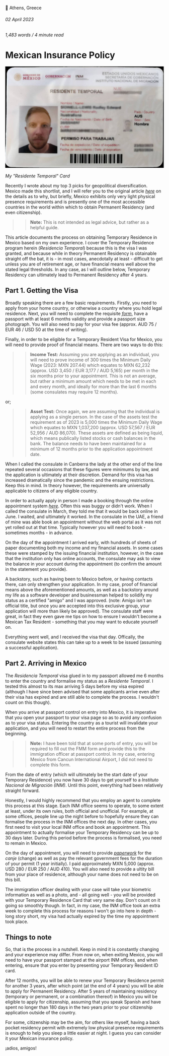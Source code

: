 📍 Athens, Greece

###### 02 April 2023

###### 1,483 words / 4 minute read

# Mexican Insurance Policy

![Residente Temporal](static/mexico_001.jpg)

_My "Residente Temporal" Card_

Recently I wrote about my top 3 picks for geopolitical diversification. Mexico made this shortlist, and I will refer you to the original article [_here_](https://www.radleylewis.com/locations_001.html) on the details as to why, but briefly, Mexico exhibits only very light physical presence requirements and is presently one of the most accessible countries in the world within which to obtain Permanent Residency (and even citizenship).

> > **Note:** This is not intended as legal advice, but rather as a helpful guide.

This article documents the process on obtaining Temporary Residence in Mexico based on my own experience. I cover the Temporary Residence program herein (_Residencia Temporal_) because this is the visa I was granted, and because while in theory Permanent Residency is obtainable straight off the bat, it is - in most cases, anecdotally at least - difficult to get unless you are of retirement age, or have financial means well above the stated legal thresholds. In any case, as I will outline below, Temporary Residency can ultimately lead to Permanent Residency after 4 years.

## Part 1. Getting the Visa

Broadly speaking there are a few basic requirements. Firstly, you need to apply from your home country, or otherwise a country where you hold legal residence. Next, you will need to complete the requisite [_form_](https://embamex.sre.gob.mx/australia/images/pdf/solicitudvisaingles.pdf), have a passport with at least 6 months validity and provide a passport size photograph. You will also need to pay for your visa fee (approx. AUD 75 / EUR 46 / USD 50 at the time of writing).

Finally, in order to be eligible for a Temporary Resident Visa for Mexico, you will need to provide proof of financial means. There are two ways to do this:

> > **Income Test:** Assuming you are applying as an individual, you will need to prove income of 300 times the Minimum Daily Wage (2023: MXN 207.44) which equates to MXN 62,232 (approx. USD 3,450 / EUR 3,177 / AUD 5,165) per month in the six months prior to your appointment. This is not an average, but rather a minimum amount which needs to be met in each and every month, and ideally for more than the last 6 months (some consulates may require 12 months).

or;

> > **Asset Test:** Once again, we are assuming that the individual is applying as a single person. In the case of the assets test the requirement as of 2023 is 5,000 times the Minimum Daily Wage which equates to MXN 1,037,200 (approx. USD 57,567 / EUR 52,956 / AUD 86,070). These assets are defined as being liquid, which means publically listed stocks or cash balances in the bank. The balance needs to have been maintained for a minimum of 12 months prior to the application appointment date.

When I called the consulate in Canberra the lady at the other end of the line repeated several occasions that these figures were minimums by law, and the application is ultimately at their discretion. Demand for this visa has increased dramatically since the pandemic and the ensuing restrictions. Keep this in mind. In theory however, the requirements are universally applicable to citizens of any eligible country.

In order to actually apply in person I made a booking through the online appointment system [_here_](https://citas.sre.gob.mx/). Often this was buggy or didn't work. When I called the consulate in March, they told me that it would be back online in June. I waited, and ultimately it worked. In the consulate in the UAE, a friend of mine was able book an appointment without the web portal as it was not yet rolled out at that time. Typically however you will need to book - sometimes months - in advance.

On the day of the appointment I arrived early, with hundreds of sheets of paper documenting both my income and my financial assets. In some cases these were stamped by the issuing financial institution, however, in the case that the institution only has online accounts, the consulate may ask to view the balance in your account during the appointment (to confirm the amount in the statement you provide).

A backstory, such as having been to Mexico before, or having contacts there, can only strengthen your application. In my case, proof of financial means above the aforementioned amounts, as well as a backstory around my life as a software developer and businessman helped to solidify my status as a certified "amigo" and I was approved. (note: Amigo isn't an official title, but once you are accepted into this exclusive group, your application will more than likely be approved). The consulate staff were great, in fact they even gave me tips on how to ensure I wouldn't become a Mexican Tax Resident - something that you may want to educate yourself on.

Everything went well, and I received the visa that day. Offically, the consulate website states this can take up to a week to be issued (assuming a successful application).

## Part 2. Arriving in Mexico

The _Residencia Temporal_ visa glued in to my passport allowed me 6 months to enter the country and formalise my status as a _Residente Temporal_. I tested this almost to its max arriving 5 days before my visa expired (although I have since been advised that some applicants arrive even after their visa has expired and are still able to complete the process. I wouldn't count on this though).

When you arrive at passport control on entry into Mexico, it is imperative that you open your passport to your visa page so as to avoid any confusion as to your visa status. Entering the country as a tourist will invalidate your application, and you will need to restart the entire process from the beginning.

> > **Note:** I have been told that at some ports of entry, you will be required to fill out the FMM form and provide this to the immigration officer at passport control. In my case, entering Mexico from Cancun International Airport, I did not need to complete this form.

From the date of entry (which will ultimately be the start date of your Temporary Residence) you now have 30 days to get yourself to a _Instituto Nacional de Migración (INM)_. Until this point, everything had been relatively straight forward.

Honestly, I would highly recommend that you employ an agent to complete this process at this stage. Each INM office seems to operate, to some extent at least, under its own rules, both official and unofficial. For example, at some offices, people line up the night before to hopefully ensure they can formalise the process in the INM offices the next day. In other cases, you first need to visit your local INM office and book an appointment. This appointment to actually formalise your Temporary Residency can be up to 30 days later. During this period before the process is formalised, you need to remain in Mexico.

On the day of appointment, you will need to provide [_paperwork_](https://www.gob.mx/tramites/ficha/expedicion-de-documento-migratorio-por-canje/INM811) for the _canje_ (change) as well as pay the relevant government fees for the duration of your permit (1 year initially). I paid approximately MXN 5,000 (approx. USD 280 / EUR 250 / AUD 410). You will also need to provide a ultity bill from your place of residence, although your name does not need to be on this bill.

The immigration officer dealing with your case will take your biometric information as well as a photo, and - all going well - you will be provided with your Temporary Residence Card that very same day. Don't count on it going so smoothly though. In fact, in my case, the INM office took an extra week to complete this process for reasons I won't go into here in depth - long story short, my visa had actually expired by the time my appointment took place.

## Things to note

So, that is the process in a nutshell. Keep in mind it is constantly changing and your experience may differ. From now on, when exiting Mexico, you will need to have your passport stamped at the airport INM offices, and when entering, ensure that you enter by presenting your Temporary Resident ID card.

After 12 months, you will be able to renew your Temporary Residence permit for another 3 years, after which point (at the end of 4 years) you will be able to apply for Permanent Residency. After 5 years of maintaining residency (temporary or permanent, or a combination thereof) in Mexico you will be eligible to apply for citizenship, assuming that you speak Spanish and have spent no longer than 180 days in the two years prior to your citizenship application outside of the country.

For some, citizenship may be the aim, for others like myself, having a back pocket residency permit with extremely low physical presence requirements is enough to help you sleep a little easier at night. I guess you can consider it your Mexican insurance policy.

¡adios, amigos!
